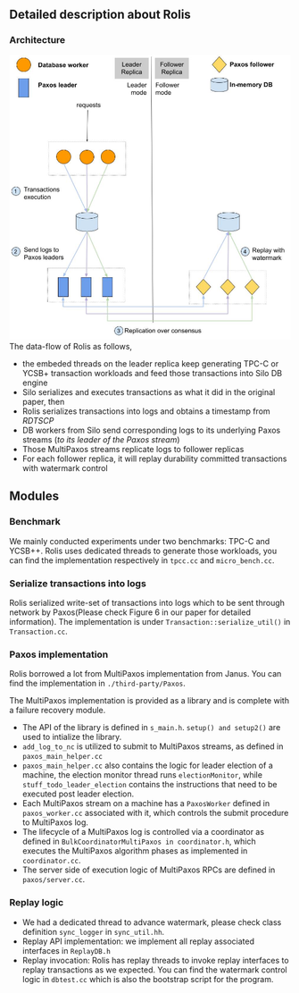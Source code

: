 ## Detailed description about Rolis

### Architecture
![placeholder](./arch.jpeg)
The data-flow of Rolis as follows,
* the embeded threads on the leader replica keep generating TPC-C or YCSB+ transaction workloads and feed those transactions into Silo DB engine
* Silo serializes and executes transactions as what it did in the original paper, then
* Rolis serializes transactions into logs and obtains a timestamp from *RDTSCP*
* DB workers from Silo send corresponding logs to its underlying Paxos streams (*to its leader of the Paxos stream*)
* Those MultiPaxos streams replicate logs to follower replicas
* For each follower replica, it will replay durability committed transactions with watermark control

## Modules
### Benchmark 
We mainly conducted experiments under two benchmarks: TPC-C and YCSB++. Rolis uses dedicated threads to generate those workloads, you can find the implementation respectively in `tpcc.cc` and `micro_bench.cc`.

### Serialize transactions into logs
Rolis serialized write-set of transactions into logs which to be sent through network by Paxos(Please check Figure 6 in our paper for detailed information). The implementation is under `Transaction::serialize_util()` in `Transaction.cc`.

### Paxos implementation
Rolis borrowed a lot from MultiPaxos implementation from Janus. You can find the implementation in `./third-party/Paxos`.

The MultiPaxos implementation is provided as a library and is complete with a failure recovery module.
* The API of the library is defined in `s_main.h`. `setup() and setup2()` are used to intialize the library.
* `add_log_to_nc` is utilized to submit to MultiPaxos streams, as defined in `paxos_main_helper.cc`
* `paxos_main_helper.cc` also contains the logic for leader election of a machine, the election monitor thread runs `electionMonitor`, while `stuff_todo_leader_election` contains the instructions that need to be executed post leader election.
* Each MultiPaxos stream on a machine has a `PaxosWorker` defined in `paxos_worker.cc` associated with it, which controls the submit procedure to MultiPaxos log.
* The lifecycle of a MultiPaxos log is controlled via a coordinator as defined in `BulkCoordinatorMultiPaxos in coordinator.h`, which executes the MultiPaxos algorithm phases as implemented in `coordinator.cc`.
* The server side of execution logic of MultiPaxos RPCs are defined in `paxos/server.cc`.



### Replay logic
* We had a dedicated thread to advance watermark, please check class definition `sync_logger` in `sync_util.hh`.
* Replay API implementation: we implement all replay associated interfaces in `ReplayDB.h`
* Replay invocation: Rolis has replay threads to invoke replay interfaces to replay transactions as we expected. You can find the watermark control logic in `dbtest.cc` which is also the bootstrap script for the program.